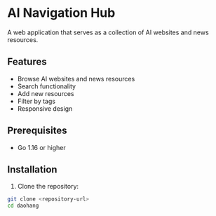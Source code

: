# AI Navigation Hub

A web application that serves as a collection of AI websites and news resources.

## Features

- Browse AI websites and news resources
- Search functionality
- Add new resources
- Filter by tags
- Responsive design

## Prerequisites

- Go 1.16 or higher

## Installation

1. Clone the repository:
```bash
git clone <repository-url>
cd daohang